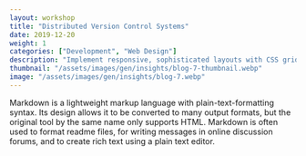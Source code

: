 ```yaml
---
layout: workshop
title: "Distributed Version Control Systems"
date: 2019-12-20
weight: 1
categories: ["Development", "Web Design"]
description: "Implement responsive, sophisticated layouts with CSS grid and flexbox."
thumbnail: "/assets/images/gen/insights/blog-7-thumbnail.webp"
image: "/assets/images/gen/insights/blog-7.webp"
---
```


Markdown is a lightweight markup language with plain-text-formatting syntax. Its design allows it to be converted to many output formats, but the original tool by the same name only supports HTML. Markdown is often used to format readme files, for writing messages in online discussion forums, and to create rich text using a plain text editor.
